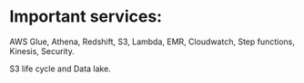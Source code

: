 # Important services:

AWS Glue, Athena, Redshift, S3, Lambda, EMR, Cloudwatch, Step functions, Kinesis, Security.

S3 life cycle and Data lake.

